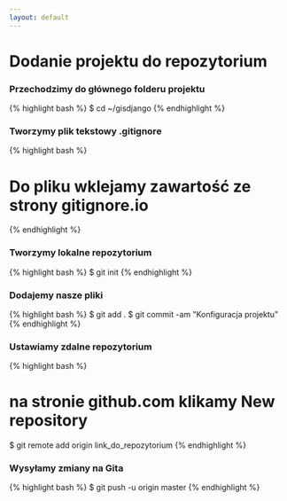 ```yaml
---
layout: default
---
```


# Dodanie projektu do repozytorium

### Przechodzimy do głównego folderu projektu
{% highlight bash %}
$ cd ~/gisdjango
{% endhighlight %}

### Tworzymy plik tekstowy .gitignore
{% highlight bash %}
# Do pliku wklejamy zawartość ze strony gitignore.io
{% endhighlight %}

### Tworzymy lokalne repozytorium
{% highlight bash %}
$ git init
{% endhighlight %}

### Dodajemy nasze pliki
{% highlight bash %}
$ git add .
$ git commit -am "Konfiguracja projektu"
{% endhighlight %}

### Ustawiamy zdalne repozytorium
{% highlight bash %}
# na stronie github.com klikamy New repository
$ git remote add origin link_do_repozytorium
{% endhighlight %}

### Wysyłamy zmiany na Gita
{% highlight bash %}
$ git push -u origin master
{% endhighlight %}

